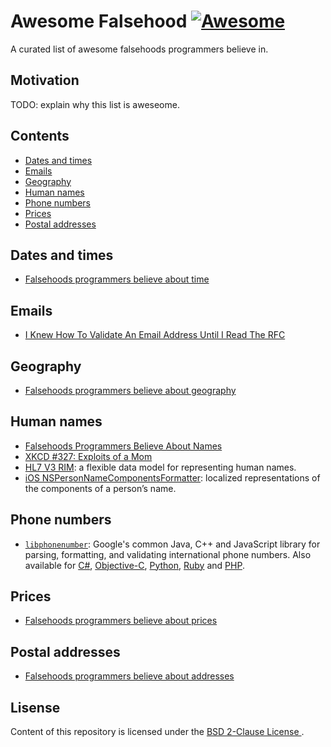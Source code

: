 # Awesome Falsehood [![Awesome](https://cdn.rawgit.com/sindresorhus/awesome/d7305f38d29fed78fa85652e3a63e154dd8e8829/media/badge.svg)](https://github.com/sindresorhus/awesome)

A curated list of awesome falsehoods programmers believe in.


## Motivation

TODO: explain why this list is aweseome.


## Contents

- [Dates and times](#dates-and-times)
- [Emails](#emails)
- [Geography](#geography)
- [Human names](#human-names)
- [Phone numbers](#phone-numbers)
- [Prices](#prices)
- [Postal addresses](#postal-addresses)


## Dates and times

- [Falsehoods programmers believe about time](http://infiniteundo.com/post/25326999628/falsehoods-programmers-believe-about-time)


## Emails

- [I Knew How To Validate An Email Address Until I Read The RFC](http://haacked.com/archive/2007/08/21/i-knew-how-to-validate-an-email-address-until-i.aspx/)


## Geography

- [Falsehoods programmers believe about geography](http://wiesmann.codiferes.net/wordpress/?p=15187&lang=en)


## Human names

- [Falsehoods Programmers Believe About Names](https://www.kalzumeus.com/2010/06/17/falsehoods-programmers-believe-about-names/)
- [XKCD #327: Exploits of a Mom](https://xkcd.com/327/)
- [HL7 V3 RIM](http://www.hl7.org/implement/standards/product_brief.cfm?product_id=186): a flexible data model for representing human names.
- [iOS NSPersonNameComponentsFormatter](https://developer.apple.com/library/ios/documentation/Miscellaneous/Reference/NSPersonNameComponentsFormatter_Class/index.html): localized representations of the components of a person’s name.


## Phone numbers

- [`libphonenumber`](https://github.com/googlei18n/libphonenumber): Google's common Java, C++ and JavaScript library for parsing, formatting, and validating international phone numbers. Also available for [C#](https://github.com/erezak/libphonenumber-csharp), [Objective-C](https://github.com/iziz/libPhoneNumber-iOS), [Python](https://github.com/daviddrysdale/python-phonenumbers), [Ruby](https://github.com/sstephenson/global_phone) and [PHP](https://github.com/giggsey/libphonenumber-for-php).


## Prices

- [Falsehoods programmers believe about prices](https://gist.github.com/rgs/6509585)


## Postal addresses

- [Falsehoods programmers believe about addresses](https://www.mjt.me.uk/posts/falsehoods-programmers-believe-about-addresses/)


## Lisense

Content of this repository is licensed under the [BSD 2-Clause License
](LICENSE.md).
